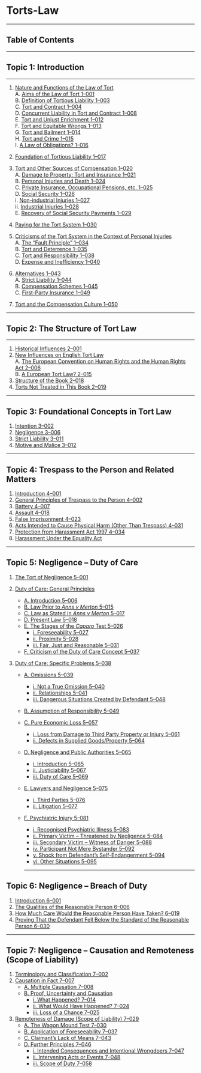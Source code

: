 # Torts-Law
---
##  Table of Contents
---
## Topic 1: Introduction
---

1. [Nature and Functions of the Law of Tort](#1-nature-and-functions-of-the-law-of-tort)  
   A. [Aims of the Law of Tort 1–001](#a-aims-of-the-law-of-tort-1–001)  
   B. [Definition of Tortious Liability 1–003](#b-definition-of-tortious-liability-1–003)  
   C. [Tort and Contract 1–004](#c-tort-and-contract-1–004)  
   D. [Concurrent Liability in Tort and Contract 1–008](#d-concurrent-liability-in-tort-and-contract-1–008)  
   E. [Tort and Unjust Enrichment 1–012](#e-tort-and-unjust-enrichment-1–012)  
   F. [Tort and Equitable Wrongs 1–013](#f-tort-and-equitable-wrongs-1–013)  
   G. [Tort and Bailment 1–014](#g-tort-and-bailment-1–014)  
   H. [Tort and Crime 1–015](#h-tort-and-crime-1–015)  
   I. [A Law of Obligations? 1–016](#i-a-law-of-obligations-1–016)

2. [Foundation of Tortious Liability 1–017](#2-foundation-of-tortious-liability-1–017)

3. [Tort and Other Sources of Compensation 1–020](#3-tort-and-other-sources-of-compensation-1–020)  
   A. [Damage to Property: Tort and Insurance 1–021](#a-damage-to-property-tort-and-insurance-1–021)  
   B. [Personal Injuries and Death 1–024](#b-personal-injuries-and-death-1–024)  
   C. [Private Insurance, Occupational Pensions, etc. 1–025](#c-private-insurance-occupational-pensions-etc-1–025)  
   D. [Social Security 1–026](#d-social-security-1–026)  
      i. [Non-industrial Injuries 1–027](#i-non-industrial-injuries-1–027)  
      ii. [Industrial Injuries 1–028](#ii-industrial-injuries-1–028)  
   E. [Recovery of Social Security Payments 1–029](#e-recovery-of-social-security-payments-1–029)

4. [Paying for the Tort System 1–030](#4-paying-for-the-tort-system-1–030)

5. [Criticisms of the Tort System in the Context of Personal Injuries](#5-criticisms-of-the-tort-system-in-the-context-of-personal-injuries)  
   A. [The “Fault Principle” 1–034](#a-the-fault-principle-1–034)  
   B. [Tort and Deterrence 1–035](#b-tort-and-deterrence-1–035)  
   C. [Tort and Responsibility 1–038](#c-tort-and-responsibility-1–038)  
   D. [Expense and Inefficiency 1–040](#d-expense-and-inefficiency-1–040)

6. [Alternatives 1–043](#6-alternatives-1–043)  
   A. [Strict Liability 1–044](#a-strict-liability-1–044)  
   B. [Compensation Schemes 1–045](#b-compensation-schemes-1–045)  
   C. [First-Party Insurance 1–049](#c-first-party-insurance-1–049)

7. [Tort and the Compensation Culture 1–050](#7-tort-and-the-compensation-culture-1–050)

---

## Topic 2: The Structure of Tort Law
---

1. [Historical Influences 2–001](#1-historical-influences-2–001)  
2. [New Influences on English Tort Law](#2-new-influences-on-english-tort-law)  
   A. [The European Convention on Human Rights and the Human Rights Act 2–006](#a-the-european-convention-on-human-rights-and-the-human-rights-act-2–006)  
   B. [A European Tort Law? 2–015](#b-a-european-tort-law-2–015)  
3. [Structure of the Book 2–018](#3-structure-of-the-book-2–018)  
4. [Torts Not Treated in This Book 2–019](#4-torts-not-treated-in-this-book-2–019)

---

## Topic 3: Foundational Concepts in Tort Law

1. [Intention 3–002](#1-intention-3–002)  
2. [Negligence 3–006](#2-negligence-3–006)  
3. [Strict Liability 3–011](#3-strict-liability-3–011)  
4. [Motive and Malice 3–012](#4-motive-and-malice-3–012)

---

## Topic 4: Trespass to the Person and Related Matters

1. [Introduction 4–001](#1-introduction-4–001)  
2. [General Principles of Trespass to the Person 4–002](#2-general-principles-of-trespass-to-the-person-4–002)  
3. [Battery 4–007](#3-battery-4–007)  
4. [Assault 4–018](#4-assault-4–018)  
5. [False Imprisonment 4–023](#5-false-imprisonment-4–023)  
6. [Acts Intended to Cause Physical Harm (Other Than Trespass) 4–031](#6-acts-intended-to-cause-physical-harm-other-than-trespass-4–031)  
7. [Protection from Harassment Act 1997 4–034](#7-protection-from-harassment-act-1997-4–034)  
8. [Harassment Under the Equality Act](#8-harassment-under-the-equality-act)

---

## Topic 5: Negligence – Duty of Care

1. [The Tort of Negligence 5–001](#1-the-tort-of-negligence-5–001)

2. [Duty of Care: General Principles](#2-duty-of-care-general-principles)  
   - [A. Introduction 5–006](#a-introduction-5–006)  
   - [B. Law Prior to *Anns v Merton* 5–015](#b-law-prior-to-anns-v-merton-5–015)  
   - [C. Law as Stated in *Anns v Merton* 5–017](#c-law-as-stated-in-anns-v-merton-5–017)  
   - [D. Present Law 5–018](#d-present-law-5–018)  
   - [E. The Stages of the *Caparo* Test 5–026](#e-the-stages-of-the-caparo-test-5–026)  
     - [i. Foreseeability 5–027](#i-foreseeability-5–027)  
     - [ii. Proximity 5–028](#ii-proximity-5–028)  
     - [iii. Fair, Just and Reasonable 5–031](#iii-fair-just-and-reasonable-5–031)  
   - [F. Criticism of the Duty of Care Concept 5–037](#f-criticism-of-the-duty-of-care-concept-5–037)

3. [Duty of Care: Specific Problems 5–038](#3-duty-of-care-specific-problems-5–038)  
   - [A. Omissions 5–039](#a-omissions-5–039)  
     - [i. Not a True Omission 5–040](#i-not-a-true-omission-5–040)  
     - [ii. Relationships 5–041](#ii-relationships-5–041)  
     - [iii. Dangerous Situations Created by Defendant 5–048](#iii-dangerous-situations-created-by-defendant-5–048)  
   - [B. Assumption of Responsibility 5–049](#b-assumption-of-responsibility-5–049)  
   - [C. Pure Economic Loss 5–057](#c-pure-economic-loss-5–057)  
     - [i. Loss from Damage to Third Party Property or Injury 5–061](#i-loss-from-damage-to-third-party-property-or-injury-5–061)  
     - [ii. Defects in Supplied Goods/Property 5–064](#ii-defects-in-supplied-goodsproperty-5–064)  
   - [D. Negligence and Public Authorities 5–065](#d-negligence-and-public-authorities-5–065)  
     - [i. Introduction 5–065](#i-introduction-5–065)  
     - [ii. Justiciability 5–067](#ii-justiciability-5–067)  
     - [iii. Duty of Care 5–069](#iii-duty-of-care-5–069)  
   - [E. Lawyers and Negligence 5–075](#e-lawyers-and-negligence-5–075)  
     - [i. Third Parties 5–076](#i-third-parties-5–076)  
     - [ii. Litigation 5–077](#ii-litigation-5–077)  
   - [F. Psychiatric Injury 5–081](#f-psychiatric-injury-5–081)  
     - [i. Recognised Psychiatric Illness 5–083](#i-recognised-psychiatric-illness-5–083)  
     - [ii. Primary Victim – Threatened by Negligence 5–084](#ii-primary-victim--threatened-by-negligence-5–084)  
     - [iii. Secondary Victim – Witness of Danger 5–088](#iii-secondary-victim--witness-of-danger-5–088)  
     - [iv. Participant Not Mere Bystander 5–092](#iv-participant-not-mere-bystander-5–092)  
     - [v. Shock from Defendant’s Self-Endangerment 5–094](#v-shock-from-defendants-self-endangerment-5–094)  
     - [vi. Other Situations 5–095](#vi-other-situations-5–095)
    
     ---

## Topic 6: Negligence – Breach of Duty

1. [Introduction 6–001](#1-introduction-6–001)  
2. [The Qualities of the Reasonable Person 6–006](#2-the-qualities-of-the-reasonable-person-6–006)  
3. [How Much Care Would the Reasonable Person Have Taken? 6–019](#3-how-much-care-would-the-reasonable-person-have-taken-6–019)  
4. [Proving That the Defendant Fell Below the Standard of the Reasonable Person 6–030](#4-proving-that-the-defendant-fell-below-the-standard-of-the-reasonable-person-6–030)

---

## Topic 7: Negligence – Causation and Remoteness (Scope of Liability)

1. [Terminology and Classification 7–002](#1-terminology-and-classification-7–002)  
2. [Causation in Fact 7–007](#2-causation-in-fact-7–007)  
   - [A. Multiple Causation 7–008](#a-multiple-causation-7–008)  
   - [B. Proof, Uncertainty and Causation](#b-proof-uncertainty-and-causation)  
     - [i. What Happened? 7–014](#i-what-happened-7–014)  
     - [ii. What Would Have Happened? 7–024](#ii-what-would-have-happened-7–024)  
     - [iii. Loss of a Chance 7–025](#iii-loss-of-a-chance-7–025)  
3. [Remoteness of Damage (Scope of Liability) 7–029](#3-remoteness-of-damage-scope-of-liability-7–029)  
   - [A. The Wagon Mound Test 7–030](#a-the-wagon-mound-test-7–030)  
   - [B. Application of Foreseeability 7–037](#b-application-of-foreseeability-7–037)  
   - [C. Claimant’s Lack of Means 7–043](#c-claimants-lack-of-means-7–043)  
   - [D. Further Principles 7–046](#d-further-principles-7–046)  
     - [i. Intended Consequences and Intentional Wrongdoers 7–047](#i-intended-consequences-and-intentional-wrongdoers-7–047)  
     - [ii. Intervening Acts or Events 7–048](#ii-intervening-acts-or-events-7–048)  
     - [iii. Scope of Duty 7–058](#iii-scope-of-duty-7–058)


